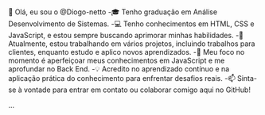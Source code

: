 👋 Olá, eu sou o @Diogo-netto
-🎓 Tenho graduação em Análise Desenvolvimento de Sistemas.
-💻 Tenho conhecimentos em HTML, CSS e JavaScript, e estou sempre buscando aprimorar minhas habilidades.
-🚀 Atualmente, estou trabalhando em vários projetos, incluindo trabalhos para clientes, enquanto estudo e aplico novos aprendizados.
-🌱 Meu foco no momento é aperfeiçoar meus conhecimentos em JavaScript e me aprofundar no Back End.
-💡 Acredito no aprendizado contínuo e na aplicação prática do conhecimento para enfrentar desafios reais.
-📫 Sinta-se à vontade para entrar em contato ou colaborar comigo aqui no GitHub!

...

<!---
Diogo-netto/Diogo-netto is a ✨ special ✨ repository because its `README.md` (this file) appears on your GitHub profile.
You can click the Preview link to take a look at your changes.
--->
